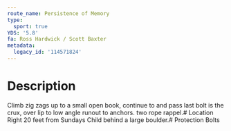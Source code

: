 ```yaml
---
route_name: Persistence of Memory
type:
  sport: true
YDS: '5.8'
fa: Ross Hardwick / Scott Baxter
metadata:
  legacy_id: '114571824'
---
```

# Description
Climb zig zags up to a small open book, continue to and pass last bolt is the crux, over lip to low angle runout to anchors. two rope rappel.# Location
Right 20 feet from Sundays Child behind a large boulder.# Protection
Bolts